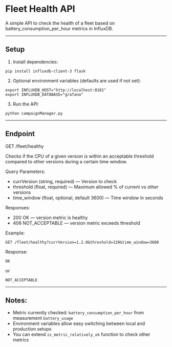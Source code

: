 # Fleet Health API

A simple API to check the health of a fleet based on battery_consumption_per_hour metrics in InfluxDB.

---

## Setup

1. Install dependencies:

`pip install influxdb-client-3 flask`

2. Optional environment variables (defaults are used if not set):

```
export INFLUXDB_HOST="http://localhost:8181"
export INFLUXDB_DATABASE="grafana"
```

3. Run the API:

`python campaignManager.py`

---

## Endpoint

GET /fleet/healthy

Checks if the CPU of a given version is within an acceptable threshold compared to other versions during a certain time window.

Query Parameters:

- currVersion (string, required) — Version to check
- threshold (float, required) — Maximum allowed % of current vs other versions
- time_window (float, optional, default 3600) — Time window in seconds

Responses:

- 200 OK — version metric is healthy
- 406 NOT_ACCEPTABLE — version metric exceeds threshold

Example:

`GET /fleet/healthy?currVersion=1.2.0&threshold=120&time_window=3600`

Response:

`OK`

or

`NOT_ACCEPTABLE`

---

## Notes:

- Metric currently checked: `battery_consumption_per_hour` from measurement `battery_usage`
- Environment variables allow easy switching between local and production setups
- You can extend `is_metric_relatively_ok` function to check other metrics
